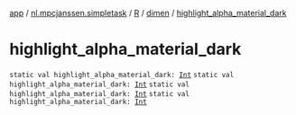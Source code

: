 [app](../../../index.md) / [nl.mpcjanssen.simpletask](../../index.md) / [R](../index.md) / [dimen](index.md) / [highlight_alpha_material_dark](.)

# highlight_alpha_material_dark

`static val highlight_alpha_material_dark: `[`Int`](https://kotlinlang.org/api/latest/jvm/stdlib/kotlin/-int/index.html)
`static val highlight_alpha_material_dark: `[`Int`](https://kotlinlang.org/api/latest/jvm/stdlib/kotlin/-int/index.html)
`static val highlight_alpha_material_dark: `[`Int`](https://kotlinlang.org/api/latest/jvm/stdlib/kotlin/-int/index.html)
`static val highlight_alpha_material_dark: `[`Int`](https://kotlinlang.org/api/latest/jvm/stdlib/kotlin/-int/index.html)